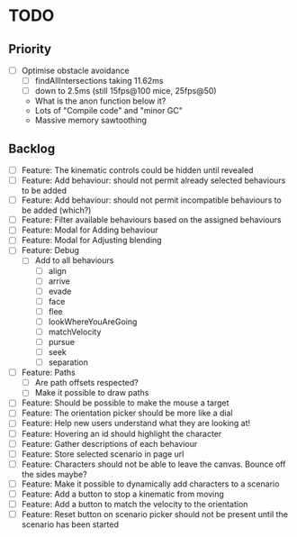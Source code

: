 # TODO

## Priority

- [ ] Optimise obstacle avoidance
  - [ ] findAllIntersections taking 11.62ms
  - [ ] down to 2.5ms (still 15fps@100 mice, 25fps@50)
  - What is the anon function below it?
  - Lots of "Compile code" and "minor GC"
  - Massive memory sawtoothing

## Backlog

- [ ] Feature: The kinematic controls could be hidden until revealed
- [ ] Feature: Add behaviour: should not permit already selected behaviours to be added
- [ ] Feature: Add behaviour: should not permit incompatible behaviours to be added (which?)
- [ ] Feature: Filter available behaviours based on the assigned behaviours
- [ ] Feature: Modal for Adding behaviour
- [ ] Feature: Modal for Adjusting blending
- [ ] Feature: Debug
  - [ ] Add to all behaviours
    - [ ] align
    - [ ] arrive
    - [ ] evade
    - [ ] face
    - [ ] flee
    - [ ] lookWhereYouAreGoing
    - [ ] matchVelocity
    - [ ] pursue
    - [ ] seek
    - [ ] separation
- [ ] Feature: Paths
  - [ ] Are path offsets respected?
  - [ ] Make it possible to draw paths
- [ ] Feature: Should be possible to make the mouse a target
- [ ] Feature: The orientation picker should be more like a dial
- [ ] Feature: Help new users understand what they are looking at!
- [ ] Feature: Hovering an id should highlight the character
- [ ] Feature: Gather descriptions of each behaviour
- [ ] Feature: Store selected scenario in page url
- [ ] Feature: Characters should not be able to leave the canvas. Bounce off the sides maybe?
- [ ] Feature: Make it possible to dynamically add characters to a scenario
- [ ] Feature: Add a button to stop a kinematic from moving
- [ ] Feature: Add a button to match the velocity to the orientation
- [ ] Feature: Reset button on scenario picker should not be present until the scenario has been started
